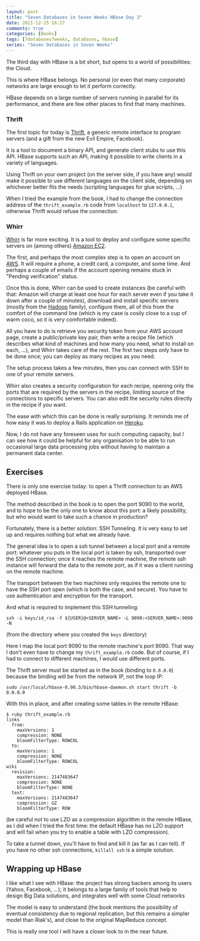 ```yaml
---
layout: post
title: "Seven Databases in Seven Weeks HBase Day 3"
date: 2011-12-15 16:27
comments: true
categories: [Books]
tags: [7databases7weeks, databases, hbase]
series: "Seven Databases in Seven Weeks"
---
```

The third day with HBase is a bit short, but opens to a world of
possibilities: the Cloud.

This is where HBase belongs. No personal (or even that many corporate)
networks are large enough to let it perform correctly.

HBase depends on a large number of servers running in parallel for
its performance, and there are few other places to find that many 
machines.

<!--more-->

### Thrift

The first topic for today is [Thrift](http://thrift.apache.org/), a
generic remote interface to program servers (and a gift from the new
Evil Empire, Facebook).

It is a tool to document a binary API, and generate client stubs to
use this API. HBase supports such an API, making it possible to write
clients in a variety of languages.

Using Thrift on your own project (on the server side, if you have any)
would make it possible to use different languages on the client side,
depending on whichever better fits the needs (scripting languages for
glue scripts, ...)

When I tried the example from the book, I had to change the connection
address of the `thrift_example.rb` code from `localhost` to
`127.0.0.1`, otherwise Thrift would refuse the connection.

### Whirr

[Whirr](http://whirr.apache.org/) is far more exciting. It is a tool
to deploy and configure some specific servers on (among others)
[Amazon EC2](http://aws.amazon.com/ec2/).

The first, and perhaps the most complex step is to open an account on
[AWS](http://aws.amazon.com/). It will require a phone, a credit card,
a computer, and some time. And perhaps a couple of emails if the
account opening remains stuck in "Pending verification" status.

Once this is done, Whirr can be used to create instances (be careful
with that: Amazon will charge at least one hour for each server even
if you take it down after a couple of minutes), download and install
specific servers (mostly from the [Hadoop](http://hadoop.apache.org/)
family), configure them, all of this from the comfort of the command
line (which is my case is cosily close to a cup of warm coco, so it is
very comfortable indeed).

All you have to do is retrieve you security token from your AWS
account page, create a public/private key pair, then write a recipe
file (which describes what kind of machines and how many you need,
what to install on each, ...), and Whirr takes care of the rest. The
first two steps only have to be done once; you can deploy as many
recipes as you need.

The setup process takes a few minutes, then you can connect with SSH
to one of your remote servers.

Whirr also creates a security configuration for each recipe, opening
only the ports that are required by the servers in the recipe,
limiting source of the connections to specific servers. You can also
edit the security rules directly in the recipe if you want.

The ease with which this can be done is really surprising. It reminds
me of how easy it was to deploy a Rails application on
[Heroku](http://www.heroku.com/).

Now, I do not have any foreseen uses for such computing capacity, but
I can see how it could be helpful for any organisation to be able to
run occasional large data processing jobs without having to maintain a
permanent data center.

Exercises
---------

There is only one exercise today: to open a Thrift connection to an
AWS deployed HBase.

The method described in the book is to open the port 9090 to the
world, and to hope to be the only one to know about this port: a
likely possibility, but who would want to take such a chance in
production?

Fortunately, there is a better solution: SSH Tunneling. It is very
easy to set up and requires nothing but what we already have.

The general idea is to open a ssh tunnel between a local port and a
remote port: whatever you puts in the local port is taken by ssh,
transported over the SSH connection; once it reaches the remote
machine, the remote ssh instance will forward the data to the remote
port, as if it was a client running on the remote machine.

The transport between the two machines only requires the remote one to
have the SSH port open (which is both the case, and secure). You have
to use authentication and encryption for the transport.

And what is required to implement this SSH tunneling:

```
ssh -i keys/id_rsa -f ${USER}@<SERVER_NAME> -L 9090:<SERVER_NAME>:9090 -N
```

(from the directory where you created the `keys` directory)

Here I map the local port 9090 to the remote machine's port 9090. That
way I don't even have to change my `thrift_example.rb` code. But of
course, if I had to connect to different machines, I would use
different ports.

The Thrift server must be started as in the book (binding to
`0.0.0.0`) because the binding will be from the network IP, not the
loop IP:

```
sudo /usr/local/hbase-0.90.3/bin/hbase-daemon.sh start thrift -b 0.0.0.0
```

With this in place, and after creating some tables in the remote
HBase:

```
$ ruby thrift_example.rb 
links
  from:
    maxVersions: 1
    compression: NONE
    bloomFilterType: ROWCOL
  to:
    maxVersions: 1
    compression: NONE
    bloomFilterType: ROWCOL
wiki
  revision:
    maxVersions: 2147483647
    compression: NONE
    bloomFilterType: NONE
  text:
    maxVersions: 2147483647
    compression: GZ
    bloomFilterType: ROW
```

(be careful not to use LZO as a compression algorithm in the remote
HBase, as I did when I tried the first time: the default HBase has no
LZO support and will fail when you try to enable a table with LZO compression).

To take a tunnel down, you'll have to find and kill it (as far as I
can tell). If you have no other ssh connections, `killall ssh` is a
simple solution.

Wrapping up HBase
-----------------

I like what I see with HBase: the project has strong backers among its
users (Yahoo, Facebook, ...); it belongs to a large family of tools
that help to design Big Data solutions, and integrates well with some
Cloud networks

The model is easy to understand (the book mentions the possibility of
eventual consistency due to regional replication, but this remains a
simpler model than Riak's), and close to the original MapReduce
concept.

This is really one tool I will have a closer look to in the near
future.
